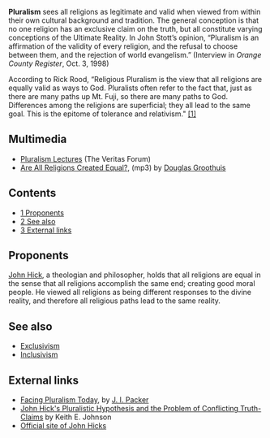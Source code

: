 **Pluralism** sees all religions as legitimate and valid when
viewed from within their own cultural background and tradition. The
general conception is that no one religion has an exclusive claim
on the truth, but all constitute varying conceptions of the
Ultimate Reality. In John Stott’s opinion, “Pluralism is an
affirmation of the validity of every religion, and the refusal to
choose between them, and the rejection of world evangelism.”
(Interview in *Orange County Register*, Oct. 3, 1998)

According to Rick Rood, “Religious Pluralism is the view that all
religions are equally valid as ways to God. Pluralists often refer
to the fact that, just as there are many paths up Mt. Fuji, so
there are many paths to God. Differences among the religions are
superficial; they all lead to the same goal. This is the epitome of
tolerance and relativism."
[[1]](http://www.northave.org/MGManual/JesusOnly/Savior1.htm)

## Multimedia

-   [Pluralism Lectures](http://www.veritas.org/3.0_media/topics/34)
    (The Veritas Forum)
-   [Are All Religions Created Equal?](http://www.veritas.org/mediafiles/A96COLO05.mp3),
    (mp3) by
    [Douglas Groothuis](Douglas_Groothuis "Douglas Groothuis")

## Contents

-   [1 Proponents](#Proponents)
-   [2 See also](#See_also)
-   [3 External links](#External_links)




## Proponents

[John Hick](index.php?title=John_Hick&action=edit&redlink=1 "John Hick (page does not exist)"),
a theologian and philosopher, holds that all religions are equal in
the sense that all religions accomplish the same end; creating good
moral people. He viewed all religions as being different responses
to the divine reality, and therefore all religious paths lead to
the same reality.

## See also

-   [Exclusivism](Exclusivism "Exclusivism")
-   [Inclusivism](Inclusivism "Inclusivism")

## External links

-   [Facing Pluralism Today](http://www.reform.org.uk/bb/facingpluralismtoday.html),
    by [J. I. Packer](J._I._Packer "J. I. Packer")
-   [John Hick's Pluralistic Hypothesis and the Problem of Conflicting Truth-Claims](http://www.leaderu.com/wri/articles/hick.html)
    by Keith E. Johnson
-   [Official site of John Hicks](http://www.johnhick.org.uk/)




